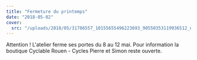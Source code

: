 ```yaml
---
title: "Fermeture du printemps"
date: "2018-05-02"
cover:
  src: "/uploads/2018/05/31786557_10155655496223693_90550353119936512_n.jpg"
---
```


Attention ! L'atelier ferme ses portes du 8 au 12 mai. Pour information la boutique Cyclable Rouen - Cycles Pierre et Simon reste ouverte.
